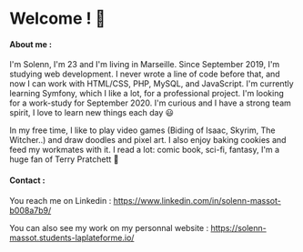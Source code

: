 # Welcome ! 👋

#### About me :

I'm Solenn, I'm 23 and I'm living in Marseille.
Since September 2019, I'm studying web development. I never wrote a line of code before that, and now I can work with HTML/CSS, PHP, MySQL, and JavaScript. I'm currently learning Symfony, which I like a lot, for a professional project. 
I'm looking for a work-study for September 2020.
I'm curious and I have a strong team spirit, I love to learn new things each day :smiley:

In my free time, I like to play video games (Biding of Isaac, Skyrim, The Witcher..) and draw doodles and pixel art. I also enjoy baking cookies and feed my workmates with it.
I read a lot: comic book, sci-fi, fantasy, I'm a huge fan of Terry Pratchett :purple_heart:



#### Contact :

You reach me on Linkedin : https://www.linkedin.com/in/solenn-massot-b008a7b9/


You can also see my work on my personnal website : https://solenn-massot.students-laplateforme.io/
